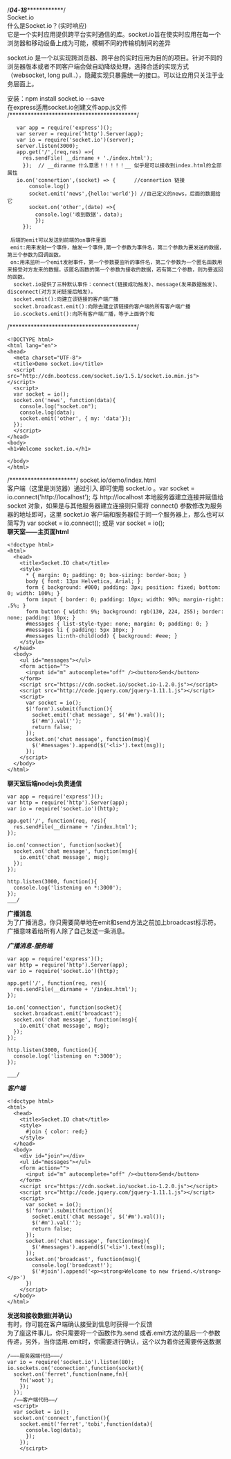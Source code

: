 /*******04-18*******************/  
Socket.io  
  什么是Socket.io？(实时响应)  
   它是一个实时应用提供跨平台实时通信的库。socket.io旨在使实时应用在每一个浏览器和移动设备上成为可能，模糊不同的传输机制间的差异  
  
   socket.io 是一个以实现跨浏览器、跨平台的实时应用为目的的项目。针对不同的浏览器版本或者不同客户端会做自动降级处理，选择合适的实现方式（websocket, long pull..），隐藏实现只暴露统一的接口。可以让应用只关注于业务层面上。   
  
   安装：npm install socket.io --save  
   在express适用socket.io创建文件app.js文件  
/******************************************/  
```
   var app = require('express')();  
   var server = require('http').Server(app);  
   var io = require('socket.io')(server);
   server.listen(3000);
   app.get('/',(req,res) =>{
     res.sendFile( __dirname + './index.html');
     });  // __diranme 什么意思！！！！！__ 似乎是可以接收到index.html的全部属性
   io.on('connertion',(socket) => {      //connertion 链接
       console.log()
       socket.emit('news',{hello:'world'}) //自己定义的news，后面的数据给它
       socket.on('other',(date) =>{
         console.log('收到数据'，data);
         });
     });
 ```
     后端的emit可以发送到前端的on事件里面        
     emit:用来发射一个事件，触发一个事件,第一个参数为事件名，第二个参数为要发送的数据，第三个参数为回调函数。  
     on:用来监听一个emit发射事件，第一个参数要监听的事件名，第二个参数为一个匿名函数用来接受对方发来的数据，该匿名函数的第一个参数为接收的数据，若有第二个参数，则为要返回的函数。  
      socket.io提供了三种默认事件：connect(链接成功触发)、message(发来数据触发)、disconnect(对方关闭链接后触发)。               
      socket.emit():向建立该链接的客户端广播  
      socket.broadcast.emit():向除去建立该链接的客户端的所有客户端广播  
      io.scockets.emit():向所有客户端广播，等于上面俩个和  
/******************************************/  
```
<!DOCTYPE html>
<html lang="en">
<head>
  <meta charset="UTF-8">
  <title>Demo socket.io</title>
  <script src="http://cdn.bootcss.com/socket.io/1.5.1/socket.io.min.js"></script>
  <script>
  var socket = io();
  socket.on('news', function(data){
    console.log("socket.on");
    console.log(data);
    socket.emit('other', { my: 'data'});
  });
  </script>
</head>
<body>
<h1>Welcome socket.io.</h1>

</body>
</html>
```
/**********************/
socket.io/demo/index.html  
客户端（这里是浏览器）通过引入 <script src="/socket.io/socket.io.js"></script>即可使用 socket.io 。var socket = io.connect('http://localhost'); 与 http://localhost 本地服务器建立连接并赋值给 socket 对象，如果是与其他服务器建立连接则只需将 connect() 参数修改为服务器的地址即可，这里 socket.io 客户端和服务器位于同一个服务器上，那么也可以简写为 var socket = io.connect(); 或是 var socket = io();  
**聊天室——主页面html**  
```
<!doctype html>
<html>
  <head>
    <title>Socket.IO chat</title>
    <style>
      * { margin: 0; padding: 0; box-sizing: border-box; }
      body { font: 13px Helvetica, Arial; }
      form { background: #000; padding: 3px; position: fixed; bottom: 0; width: 100%; }
      form input { border: 0; padding: 10px; width: 90%; margin-right: .5%; }
      form button { width: 9%; background: rgb(130, 224, 255); border: none; padding: 10px; }
      #messages { list-style-type: none; margin: 0; padding: 0; }
      #messages li { padding: 5px 10px; }
      #messages li:nth-child(odd) { background: #eee; }
    </style>
  </head>
  <body>
    <ul id="messages"></ul>
    <form action="">
      <input id="m" autocomplete="off" /><button>Send</button>
    </form>
    <script src="https://cdn.socket.io/socket.io-1.2.0.js"></script>
    <script src="http://code.jquery.com/jquery-1.11.1.js"></script>
    <script>
      var socket = io();
      $('form').submit(function(){
        socket.emit('chat message', $('#m').val());
        $('#m').val('');
        return false;
      });
      socket.on('chat message', function(msg){
        $('#messages').append($('<li>').text(msg));
      });
    </script>
  </body>
</html>
```
**聊天室后端nodejs负责通信**  
```
var app = require('express')();
var http = require('http').Server(app);
var io = require('socket.io')(http);

app.get('/', function(req, res){
  res.sendFile(__dirname + '/index.html');
});

io.on('connection', function(socket){
  socket.on('chat message', function(msg){
    io.emit('chat message', msg);
  });
});

http.listen(3000, function(){
  console.log('listening on *:3000');
});
___/
```
**广播消息**  
为了广播消息，你只需要简单地在emit和send方法之前加上broadcast标示符。广播意味着给所有人除了自己发送一条消息。  
  
***广播消息-服务端***  
```
var app = require('express')();
var http = require('http').Server(app);
var io = require('socket.io')(http);

app.get('/', function(req, res){
  res.sendFile(__dirname + '/index.html');
});

io.on('connection', function(socket){
  socket.broadcast.emit('broadcast');
  socket.on('chat message', function(msg){
    io.emit('chat message', msg);
  });
});

http.listen(3000, function(){
  console.log('listening on *:3000');
});

___/
```
***客户端***  
```
<!doctype html>
<html>
  <head>
    <title>Socket.IO chat</title>
    <style>
      #join { color: red;}
    </style>
  </head>
  <body>
    <div id="join"></div>
    <ul id="messages"></ul>
    <form action="">
      <input id="m" autocomplete="off" /><button>Send</button>
    </form>
    <script src="https://cdn.socket.io/socket.io-1.2.0.js"></script>
    <script src="http://code.jquery.com/jquery-1.11.1.js"></script>
    <script>
      var socket = io();
      $('form').submit(function(){
        socket.emit('chat message', $('#m').val());
        $('#m').val('');
        return false;
      });
      socket.on('chat message', function(msg){
        $('#messages').append($('<li>').text(msg));
      });
      socket.on('broadcast', function(msg){
        console.log('broadcast!');
        $('#join').append('<p><strong>Welcome to new friend.</strong></p>')
      })
    </script>
  </body>
</html>
```
  **发送和接收数据(并确认)**  
  有时，你可能在客户端确认接受到信息时获得一个反馈  
  为了座这件事儿，你只需要将一个函数作为.send 或者.emit方法的最后一个参数传递，另外，当你适用.emit时，你需要进行确认，这个以为着你还需要传送数据
  ```
  /———服务器端代码———/  
  var io = require('socket.io').listen(80);
  io.sockets.on('coonection',function(socket){
    socket.on('ferret',function(name,fn){
      fn('woot');
      });
    });
    /——客户端代码——/
    <script>
    var socket = io();
    socket.on('connect',function(){
      socket.emit('ferret','tobi',function(data){
        console.log(data);
        });
      });
      </scirpt>
```
